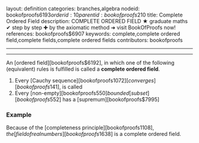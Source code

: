 layout: definition
categories: branches,algebra
nodeid: bookofproofs$6193
orderid: 10
parentid: bookofproofs$210
title: Complete Ordered Field
description: COMPLETE ORDERED FIELD ★ graduate maths ✔ step by step ✚ by the axiomatic method ➜ visit BookOfProofs now!
references: bookofproofs$6907
keywords: complete,complete ordered field,complete fields,complete ordered fields
contributors: bookofproofs

---


---

An [ordered field][bookofproofs$6192], in which one of the following (equivalent) rules is fulfilled is called a **complete ordered field**.

1. Every [Cauchy sequence][bookofproofs$1072] [converges][bookofproofs$141], is called 
1. Every [non-empty][bookofproofs$550] bounded [subset][bookofproofs$552] has a [supremum][bookofproofs$7995]

### Example

Because of the [completeness principle][bookofproofs$1108], the [field of real numbers][bookofproofs$1638] is a complete ordered field.
